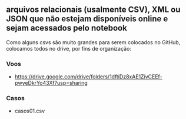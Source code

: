 ## arquivos relacionais (usalmente CSV), XML ou JSON que não estejam disponíveis online e sejam acessados pelo notebook
Como alguns csvs são muito grandes para serem colocados no GitHub, colocamos todos no drive, por fins de organização:

### Voos
- https://drive.google.com/drive/folders/1dftiDz8xAE1ZivCEEf-pwyeDkrYo43Xf?usp=sharing

### Casos
- casos01.csv
